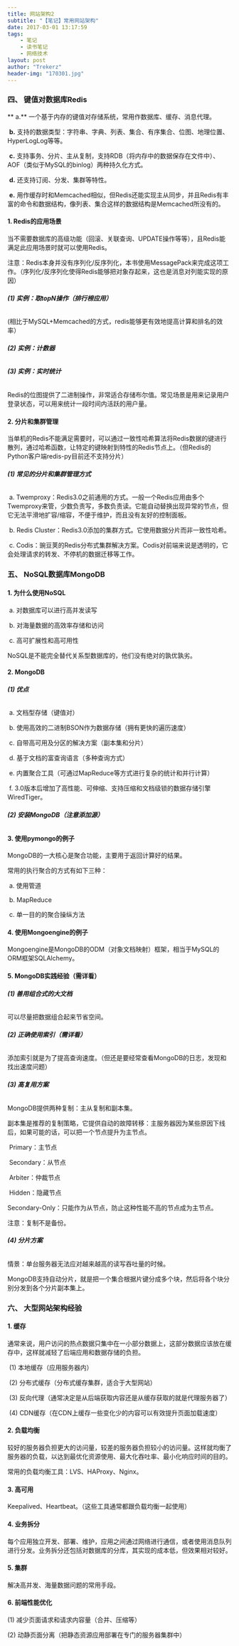 ```yaml
---
title: 网站架构2
subtitle: "【笔记】常用网站架构"
date: 2017-03-01 13:17:59
tags: 
	- 笔记
	- 读书笔记
	- 网络技术
layout: post
author: "Trekerz"
header-img: "170301.jpg"
---
```




### **四、   键值对数据库Redis**

**	a.**    一个基于内存的键值对存储系统，常用作数据库、缓存、消息代理。

​	**b.**    支持的数据类型：字符串、字典、列表、集合、有序集合、位图、地理位置、HyperLogLog等等。

​	**c.**    支持事务、分片、主从复制，支持RDB（将内存中的数据保存在文件中）、AOF（类似于MySQL的binlog）两种持久化方式。

​	**d.**    还支持订阅、分发、集群等特性。

​	**e.**    用作缓存时和Memcached相似，但Redis还能实现主从同步，并且Redis有丰富的命令和数据结构，像列表、集合这样的数据结构是Memcached所没有的。

#### **1.    Redis的应用场景**

当不需要数据库的高级功能（回滚、关联查询、UPDATE操作等等），且Redis能满足此应用场景时就可以使用Redis。

注意：Redis本身并没有序列化/反序列化，本书使用MessagePack来完成这项工作。（序列化/反序列化使得Redis能够把对象存起来，这也是消息对列能实现的原因）

###### **(1)  实例：取topN操作（排行榜应用）**

​	(相比于MySQL+Memcached的方式，redis能够更有效地提高计算和排名的效率）

###### **(2)  实例：计数器**

###### **(3)  实例：实时统计**

Redis的位图提供了二进制操作，非常适合存储布尔值。常见场景是用来记录用户登录状态，可以用来统计一段时间内活跃的用户量。

#### **2.    分片和集群管理**

当单机的Redis不能满足需要时，可以通过一致性哈希算法将Redis数据的键进行散列，通过哈希函数，让特定的键映射到特性的Redis节点上。（但Redis的Python客户端redis-py目前还不支持分片）

###### **(1)  常见的分片和集群管理方式**

​	a.    Twemproxy：Redis3.0之前通用的方式。一般一个Redis应用由多个Twemproxy来管，少数负责写，多数负责读。它能自动替换出现异常的节点，但它无法平滑地扩容/缩容，不便于维护，而且没有友好的控制面板。

​	b.    Redis Cluster：Redis3.0添加的集群方式。它使用数据分片而非一致性哈希。

​	c.    Codis：豌豆荚的Redis分布式集群解决方案。Codis对前端来说是透明的，它会处理请求的转发、不停机的数据迁移等工作。

### **五、   NoSQL数据库MongoDB**

#### **1.    为什么使用NoSQL**

​	a.    对数据库可以进行高并发读写

​	b.    对海量数据的高效率存储和访问

​	c.    高可扩展性和高可用性

NoSQL是不能完全替代关系型数据库的，他们没有绝对的孰优孰劣。

#### **2.    MongoDB**

###### **(1)  优点**

​	a.    文档型存储（键值对）

​	b.    使用高效的二进制BSON作为数据存储（拥有更快的遍历速度）

​	c.    自带高可用及分区的解决方案（副本集和分片）

​	d.    基于文档的富查询语言（多种查询方式）

​	e.    内置聚合工具（可通过MapReduce等方式进行复杂的统计和并行计算）

​	f.     3.0版本后增加了高性能、可伸缩、支持压缩和文档级锁的数据存储引擎WiredTiger。

###### **(2)  安装MongoDB（注意添加源）**

#### **3.    使用pymongo的例子**

MongoDB的一大核心是聚合功能，主要用于返回计算好的结果。

常用的执行聚合的方式有如下三种：

​	a.    使用管道

​	b.    MapReduce

​	c.    单一目的的聚合操纵方法

#### **4.    使用Mongoengine的例子**

Mongoengine是MongoDB的ODM（对象文档映射）框架，相当于MySQL的ORM框架SQLAlchemy。

#### **5.    MongoDB实践经验（需详看）**

###### **(1)  善用组合式的大文档**

可以尽量把数据组合起来节省空间。

###### **(2)  正确使用索引（需详看）**

添加索引就是为了提高查询速度。（但还是要经常查看MongoDB的日志，发现和找出速度问题）

###### **(3)  高复用方案**

MongoDB提供两种复制：主从复制和副本集。

副本集是推荐的复制策略，它提供自动的故障转移：主服务器因为某些原因下线后，如果可能的话，可以把一个节点提升为主节点。

​	Primary：主节点

​	Secondary：从节点

​	Arbiter：仲裁节点

​	Hidden：隐藏节点

​	Secondary-Only：只能作为从节点，防止这种性能不高的节点成为主节点。

注意：复制不是备份。

###### **(4)  分片方案**

情景：单台服务器无法应对越来越高的读写吞吐量的时候。

MongoDB支持自动分片，就是把一个集合根据片键分成多个块，然后将各个块分别分发到各个分片副本集上。

### **六、  大型网站架构经验**

#### **1.     缓存**

通常来说，用户访问的热点数据只集中在一小部分数据上，这部分数据应该放在缓存中，这样就减轻了后端应用和数据存储的负担。

​	(1)  本地缓存（应用服务器内）

​	(2)  分布式缓存（分布式缓存集群，适合于大型网站）

​	(3)  反向代理（通常决定是从后端获取内容还是从缓存获取的就是代理服务器了）

​	(4)  CDN缓存（在CDN上缓存一些变化少的内容可以有效提升页面加载速度）

#### **2.     负载均衡**

较好的服务器负担更大的访问量，较差的服务器负担较小的访问量。这样就均衡了服务器的负载，以达到最优化资源使用、最大化吞吐率、最小化响应时间的目的。

常用的负载均衡工具：LVS、HAProxy、Nginx。

#### **3.     高可用**

Keepalived、Heartbeat。（这些工具通常都跟负载均衡一起使用）

#### **4.     业务拆分**

每个应用独立开发、部署、维护，应用之间通过网络进行通信，或者使用消息队列进行分发。业务拆分还包括对数据库的分库，其实现的成本低，但效果相对较好。

#### **5.     集群**

解决高并发、海量数据问题的常用手段。

#### **6.     前端性能优化**

(1)  减少页面请求和请求内容量（合并、压缩等）

(2)  动静页面分离（把静态资源应用部署在专门的服务器集群中）

<br/>

<br/>